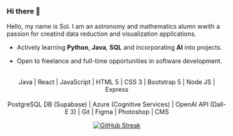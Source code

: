 ### Hi there 👋

Hello, my name is Sol. I am an astronomy and mathematics alumn wwith a passion for creatind data reduction and visualization applications.

- Actively learning **Python**, **Java**, **SQL** and incorporating **AI** into projects. 

- Open to freelance and full-time opportunities in software development.

<br>
<div align="center">
  
<div>Java | React | JavaScript | HTML 5 | CSS 3 | Bootstrap 5 | Node JS | Express</div>
<br>
<div>PostgreSQL DB (Supabase) | Azure (Cognitive Services) | OpenAI API (Dall-E 3) | Git | Figma | Photoshop | CMS</div>
  
<a href="https://git.io/streak-stats"><img src="https://streak-stats.demolab.com?user=solroj0" alt="GitHub Streak" /></a>
